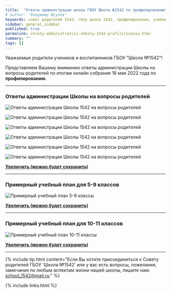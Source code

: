 ```yaml
---
title:  "Ответы администрации школы ГБОУ Школа №1542 по профилированию"
# author: 'Владимир Юсупов'
keywords: совет родителей 1542, гбоу школа 1542, профилирование, учебный план 2022-2023
sidebar: general_sidebar
published: true
permalink: otvety-administratcii-shkoly-1542-profilirovanie.html
summary: ""
tags: []
---
```


Уважаемые родители учеников и воспитанников ГБОУ "Школа №1542"!

Представляем Вашему вниманию ответы администрации Школы на вопросы родителей по итогам онлайн собрания 16 мая 2022 года по **профилированию**.

***

### Ответы администрации Школы на вопросы родителей

<p><img src="{{ "images/otvety-administratcii-shkoly-1542-01.png" }}" alt="Ответы администрации Школы 1542 на вопросы родителей"/></p>
<p><img src="{{ "images/otvety-administratcii-shkoly-1542-02.png" }}" alt="Ответы администрации Школы 1542 на вопросы родителей"/></p>
<p><img src="{{ "images/otvety-administratcii-shkoly-1542-03.png" }}" alt="Ответы администрации Школы 1542 на вопросы родителей"/></p>
<p><img src="{{ "images/otvety-administratcii-shkoly-1542-04.png" }}" alt="Ответы администрации Школы 1542 на вопросы родителей"/></p>
<p><img src="{{ "images/otvety-administratcii-shkoly-1542-05.png" }}" alt="Ответы администрации Школы 1542 на вопросы родителей"/></p>
<p><img src="{{ "images/otvety-administratcii-shkoly-1542-06.png" }}" alt="Ответы администрации Школы 1542 на вопросы родителей"/></p>

[**Увеличить (можно будет сохранить)**](https://rodsovet1542.ru/images/otvety_administratcii_1542_profilirovanie.pdf)

***

### Примерный учебный план для 5-9 классов

<p><img src="{{ "images/primernyj-uchebnyj-plan-5-9.png" }}" alt="Примерный учебный план 5-9 классы"/></p>

[**Увеличить (можно будет сохранить)**](https://rodsovet1542.ru/images/primernyj-uchebnyj-plan-5-9.png)

***

### Примерный учебный план для 10-11 классов

<p><img src="{{ "images/primernyj-uchebnyj-plan-10-11.png" }}" alt="Примерный учебный план 10-11 классы"/></p>

[**Увеличить (можно будет сохранить)**](https://rodsovet1542.ru/images/primernyj-uchebnyj-plan-10-11.png)


***

{% include tip.html content="Если Вы хотите присоединиться к Совету родителей ГБОУ 'Школа №1542' или у вас есть вопросы, пожелания, замечания по любым аспектам жизни нашей школы, пишите нам: [school_1542@mail.ru](mailto:school_1542@mail.ru)." %}


{% include links.html %}
